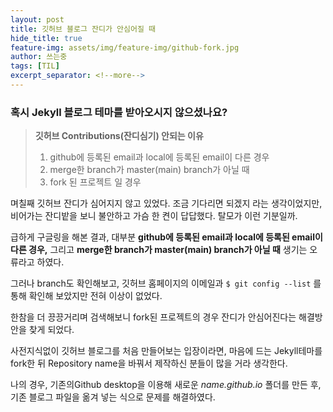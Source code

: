 ```yaml
---
layout: post
title: 깃허브 블로그 잔디가 안심어질 때
hide_title: true
feature-img: assets/img/feature-img/github-fork.jpg
author: 쓰는중
tags: [TIL]
excerpt_separator: <!--more-->
---
```


<h3>혹시 Jekyll 블로그 테마를 받아오시지 않으셨나요?</h3>

<!--more-->

> **깃허브 Contributions(잔디심기) 안되는 이유**
>
> 1. github에 등록된 email과 local에 등록된 email이 다른 경우
> 2. merge한 branch가 master(main) branch가 아닐 때
> 3. fork 된 프로젝트 일 경우

며칠째 깃허브 잔디가 심어지지 않고 있었다. 조금 기다리면 되겠지 라는 생각이었지만, 비어가는 잔디밭을 보니 불안하고 가슴 한 켠이 답답했다. 탈모가 이런 기분일까.

급하게 구글링을 해본 결과, 대부분 **github에 등록된 email과 local에 등록된 email이 다른 경우,** 그리고 **merge한 branch가 master(main) branch가 아닐 때** 생기는 오류라고 하였다.

그러나 branch도 확인해보고, 깃허브 홈페이지의 이메일과 `$ git config --list` 를 통해 확인해 보았지만 전혀 이상이 없었다.

한참을 더 끙끙거리며 검색해보니 fork된 프로젝트의 경우 잔디가 안심어진다는 해결방안을 찾게 되었다.

사전지식없이 깃허브 블로그를 처음 만들어보는 입장이라면, 마음에 드는 Jekyll테마를 fork한 뒤 Repository name을 바꿔서 제작하신 분들이 많을 거라 생각한다.

나의 경우, 기존의Github desktop을 이용해 새로운 _name.github.io_ 폴더를 만든 후, 기존 블로그 파일을 옮겨 넣는 식으로 문제를 해결하였다.
